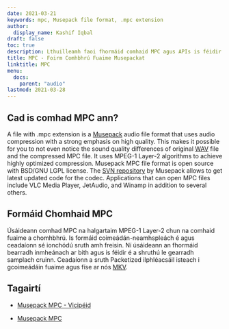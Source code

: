 ```yaml
---
date: 2021-03-21
keywords: mpc, Musepack file format, .mpc extension
author:
  display_name: Kashif Iqbal
draft: false
toc: true
description: Lthuilleamh faoi fhormáid comhaid MPC agus APIs is féidir a chruthú agus a oscailt comhad MPCs.
title: MPC - Foirm Comhbhrú Fuaime Musepackat
linktitle: MPC
menu:
  docs:
    parent: "audio"
lastmod: 2021-03-28
---
```


## Cad is comhad MPC ann?

A file with .mpc extension is a [Musepack](https://musepack.net/) audio file format that uses audio compression with a strong emphasis on high quality. This makes it possible for you to not even notice the sound quality differences of original [WAV](/audio/wav/) file and the compressed MPC file. It uses MPEG-1 Layer-2 algorithms to achieve highly optimized compression. Musepack MPC file format is open source with BSD/GNU LGPL license. The [SVN repository](http://svn.musepack.net/) by Musepack allows to get latest updated code for the codec. Applications that can open MPC files include VLC Media Player, JetAudio, and Winamp in addition to several others.

## Formáid Chomhaid MPC

Úsáideann comhad MPC na halgartaim MPEG-1 Layer-2 chun na comhaid fuaime a chomhbhrú. Is formáid coimeádán-neamhspleách é agus ceadaíonn sé ionchódú sruth amh freisin. Ní úsáideann an fhormáid bearradh inmheánach ar bith agus is féidir é a shruthú le gearradh samplach cruinn. Ceadaíonn a sruth Packetized ilphléacsáil isteach i gcoimeádáin fuaime agus físe ar nós [MKV](/video/mkv/).

## Tagairtí

* [Musepack MPC - Vicipéid]( https://ga.wikipedia.org/wiki/Musepack)

* [Musepack MPC]( https://musepack.net/)


